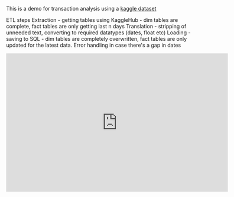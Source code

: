 This is a demo for transaction analysis using a [kaggle dataset]([url](https://www.kaggle.com/datasets/computingvictor/transactions-fraud-datasets))

ETL steps
Extraction - getting tables using KaggleHub - dim tables are complete, fact tables are only getting last n days
Translation - stripping of unneeded text, converting to required datatypes (dates, float etc)
Loading - saving to SQL - dim tables are completely overwritten, fact tables are only updated for the latest data. Error handling in case there's a gap in dates

<iframe title="Spend Analysis" width="600" height="373.5" src="https://app.powerbi.com/view?r=eyJrIjoiMTJiYTMwYTEtYzU3Zi00YjZhLWE0NWItMGUyNDI1NWZlYzIyIiwidCI6Ijk1OGY0ZmY5LTM1ZDgtNGJmMi1hN2Y3LWVmMGNmNzBlYmUzOSJ9" frameborder="0" allowFullScreen="true"></iframe>
